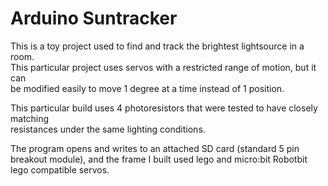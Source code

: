 # Arduino Suntracker

This is a toy project used to find and track the brightest lightsource in a room.  
This particular project uses servos with a restricted range of motion, but it can  
be modified easily to move 1 degree at a time instead of 1 position.

This particular build uses 4 photoresistors that were tested to have closely matching  
resistances under the same lighting conditions.

The program opens and writes to an attached SD card (standard 5 pin breakout module), 
and the frame I built used lego and micro:bit Robotbit lego compatible servos.
